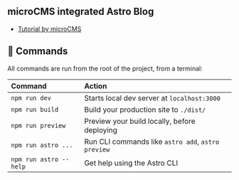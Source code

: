 ## microCMS integrated Astro Blog
- [Tutorial by microCMS](https://blog.microcms.io/astro-microcms-introduction/)


## 🧞 Commands

All commands are run from the root of the project, from a terminal:

| Command                | Action                                             |
| :--------------------- | :------------------------------------------------- |
| `npm run dev`          | Starts local dev server at `localhost:3000`        |
| `npm run build`        | Build your production site to `./dist/`            |
| `npm run preview`      | Preview your build locally, before deploying       |
| `npm run astro ...`    | Run CLI commands like `astro add`, `astro preview` |
| `npm run astro --help` | Get help using the Astro CLI                       |
